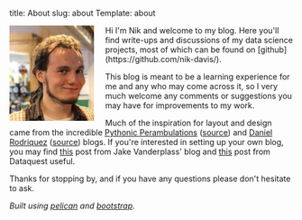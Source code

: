 title: About
slug: about
Template: about

<img src="/images/nik.jpg" width="150" style="padding-right:20px;float:left;"/>
Hi I'm Nik and welcome to my blog. Here you'll find write-ups and discussions of my data science projects, most of which can be found on [github](https://github.com/nik-davis/).

This blog is meant to be a learning experience for me and any who may come across it, so I very much welcome any comments or suggestions you may have for improvements to my work.

Much of the inspiration for layout and design came from the incredible [Pythonic Perambulations](http://jakevdp.github.io/) ([source](https://github.com/jakevdp/jakevdp.github.io-source)) and [Daniel Rodriquez](https://danielfrg.com/) ([source](https://github.com/danielfrg/danielfrg.com)) blogs. If you're interested in setting up your own blog, you may find [this](http://jakevdp.github.io/blog/2013/05/07/migrating-from-octopress-to-pelican/) post from Jake Vanderplass' blog and [this](https://www.dataquest.io/blog/how-to-setup-a-data-science-blog/) post from Dataquest useful.

Thanks for stopping by, and if you have any questions please don't hesitate to ask.

*Built using [pelican](http://docs.getpelican.com/en/stable/index.html) and [bootstrap](https://getbootstrap.com/docs/4.3/getting-started/introduction/).*
